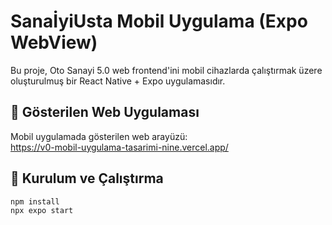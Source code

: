 # SanaİyiUsta Mobil Uygulama (Expo WebView)

Bu proje, Oto Sanayi 5.0 web frontend'ini mobil cihazlarda çalıştırmak üzere oluşturulmuş bir React Native + Expo uygulamasıdır.

## 🔗 Gösterilen Web Uygulaması

Mobil uygulamada gösterilen web arayüzü:  
https://v0-mobil-uygulama-tasarimi-nine.vercel.app/

## 🚀 Kurulum ve Çalıştırma

```bash
npm install
npx expo start
